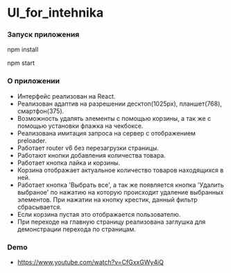 # UI_for_intehnika

### Запуск приложения 

npm install

npm start

### О приложении

* Интерфейс реализован на React.
* Реализован адаптив на разрешении десктоп(1025px), планшет(768), смартфон(375).
* Возможность удалять элементы с помощью корзины, а так же с помощью установки флажка на чекбоксе.
* Реализована имитация запроса на сервер с отображением preloader.
* Работает router v6 без перезагрузки страницы.
* Работают кнопки добавления количества товара.
* Работает кнопка лайка и корзины.
* Корзина отображает актуальное количество товаров находящихся в ней.
* Работает кнопка 'Выбрать все', а так же появляется кнопка 'Удалить выбраное' по нажатию на которую происходит удаление выбранных элементов. При нажатии на кнопку крестик, данный фильтр сбрасывается.
* Если корзина пустая это отображается пользователю.
* При переходе на главную страницу реализована заглушка для демонстрации перехода по страницам.


### Demo

 * https://www.youtube.com/watch?v=CfGxxGWy4iQ
